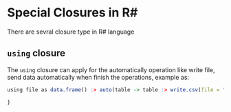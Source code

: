 # Special Closures in R#

There are sevral closure type in R# language

## ``using`` closure

The ``using`` closure can apply for the automatically operation like write file, send data automatically when finish the operations, example as: 

```R
using file as data.frame() :> auto(table -> table :> write.csv(file = "...")) {

}
```